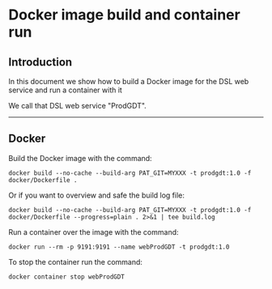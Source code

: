 # Docker image build and container run

## Introduction

In this document we show how to build a Docker image for the DSL web service 
and run a container with it

We call that DSL web service "ProdGDT".

------

## Docker

Build the Docker image with the command:

```
docker build --no-cache --build-arg PAT_GIT=MYXXX -t prodgdt:1.0 -f docker/Dockerfile .
```

Or if you want to overview and safe the build log file:

```
docker build --no-cache --build-arg PAT_GIT=MYXXX -t prodgdt:1.0 -f docker/Dockerfile --progress=plain . 2>&1 | tee build.log
```

Run a container over the image with the command:

```
docker run --rm -p 9191:9191 --name webProdGDT -t prodgdt:1.0  
```

To stop the container run the command:

```
docker container stop webProdGDT
```